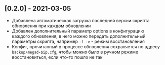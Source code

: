 ## [0.2.0] - 2021-03-05
- Добавлена автоматическая загрузка последней версии скрипта обновления
при каждом обновлении
- Добавлен дополнительный параметр options в конфигурацию каждого обновления, в него можно
передать дополнительный параметры скрипта, например  `-f -e` - режим восстановления
- Конфиг, прочитанный в процессе обновления сохраняется по адресу `backup/megad-$ip.cfg`, чтобы можно было
в ручном режиме восстановиться, если что-то пошло не так
  